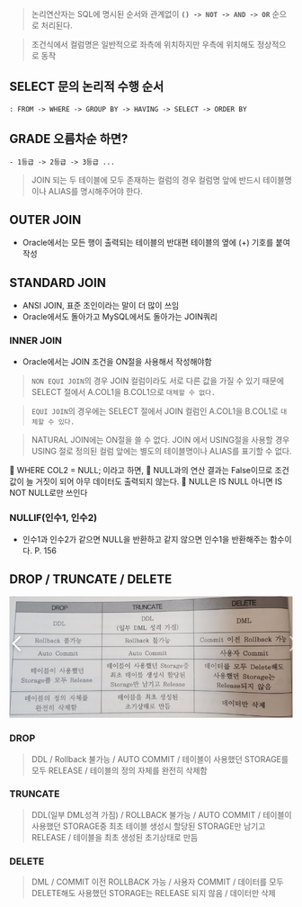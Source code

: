 > 논리연산자는 SQL에 명시된 순서와 관계없이 __`() -> NOT -> AND -> OR`__
순으로 처리된다.

> 조건식에서 컬럼명은 일반적으로 좌측에 위치하지만 우측에 위치해도 정상적으로 동작

## SELECT 문의 논리적 수행 순서 
	: FROM -> WHERE -> GROUP BY -> HAVING -> SELECT -> ORDER BY

## GRADE 오름차순 하면?
	- 1등급 -> 2등급 -> 3등급 ...

> JOIN 되는 두 테이블에 모두 존재하는 컬럼의 경우
	컬럼명 앞에 반드시 테이블명이나 ALIAS를 명시해주어야 한다.

## OUTER JOIN 
- Oracle에서는 모든 행이 출력되는 테이블의 반대편 테이블의 옆에 (+) 기호를 붙여 작성

## STANDARD JOIN 
- ANSI JOIN, 표준 조인이라는 말이 더 많이 쓰임
- Oracle에서도 돌아가고 MySQL에서도 돌아가는 JOIN쿼리

### INNER JOIN
- Oracle에서는 JOIN 조건을 ON절을 사용해서 작성해야함

> `NON EQUI JOIN`의 경우 JOIN 컬럼이라도 서로 다른 값을 가질 수 있기 때문에
SELECT 절에서 A.COL1을 B.COL1으로 `대체할 수 없다.`

> `EQUI JOIN`의 경우에는 
SELECT 절에서 JOIN 컬럼인 A.COL1을 B.COL1로 `대체할 수 있다.` 

> NATURAL JOIN에는 ON절을 쓸 수 없다.
> JOIN 에서 USING절을 사용할 경우 USING 절로 정의된 컬럼 앞에는 별도의
	 테이블명이나 ALIAS를 표기할 수 없다.

👀 WHERE COL2 = NULL; 이라고 하면,
👀 NULL과의 연산 결과는 False이므로 조건값이 늘 거짓이 되어 아무 데이터도 출력되지 않는다.
👀 NULL은 IS NULL 아니면 IS NOT NULL로만 쓰인다


### NULLIF(인수1, 인수2)
- 인수1과 인수2가 같으면 NULL을 반환하고 같지 않으면 인수1을 반환해주는 함수이다. 
P. 156


## DROP / TRUNCATE / DELETE
![Alt text](image.png)
###  DROP
>  DDL / Rollback 불가능 / AUTO COMMIT / 테이블이 사용했던 STORAGE를 모두 RELEASE / 테이블의 정의 자체를 완전히 삭제함
### TRUNCATE 
>  DDL(일부 DML성격 가짐) / ROLLBACK 불가능 / AUTO COMMIT / 테이블이 사용했던 STORAGE중 최초 테이블 생성시 할당된 STORAGE만 남기고 RELEASE / 테이블을 최초 생성된 초기상태로 만듬
### DELETE 
> DML / COMMIT 이전 ROLLBACK 가능 / 사용자 COMMIT / 데이터를 모두 DELETE해도 사용했던 STORAGE는 RELEASE 되지 않음 / 데이터만 삭제 